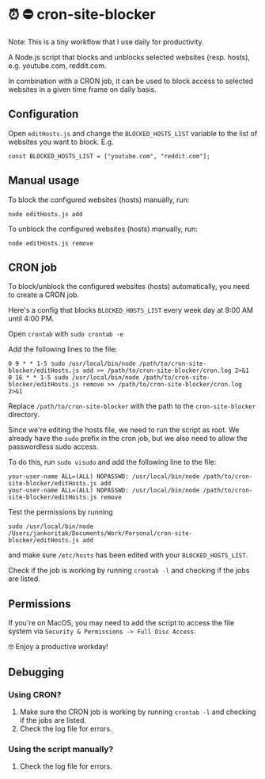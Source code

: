 # ⏰ ⛔ cron-site-blocker

Note: This is a tiny workflow that I use daily for productivity.

A Node.js script that blocks and unblocks selected websites (resp. hosts), e.g. youtube.com, reddit.com.

In combination with a CRON job, it can be used to block access to selected websites in a given time frame on daily basis.

## Configuration

Open `editHosts.js` and change the `BLOCKED_HOSTS_LIST` variable to the list of websites you want to block. E.g.

```
const BLOCKED_HOSTS_LIST = ["youtube.com", "reddit.com"];
```

## Manual usage

To block the configured websites (hosts) manually, run:

```
node editHosts.js add
```

To unblock the configured websites (hosts) manually, run:

```
node editHosts.js remove
```

## CRON job

To block/unblock the configured websites (hosts) automatically, you need to create a CRON job.

Here's a config that blocks `BLOCKED_HOSTS_LIST` every week day at 9:00 AM until 4:00 PM.

Open `crontab` with `sudo crontab -e`

Add the following lines to the file:

```
0 9 * * 1-5 sudo /usr/local/bin/node /path/to/cron-site-blocker/editHosts.js add >> /path/to/cron-site-blocker/cron.log 2>&1
0 16 * * 1-5 sudo /usr/local/bin/node /path/to/cron-site-blocker/editHosts.js remove >> /path/to/cron-site-blocker/cron.log 2>&1
```

Replace `/path/to/cron-site-blocker` with the path to the `cron-site-blocker` directory.

Since we're editing the hosts file, we need to run the script as root. We already have the `sudo` prefix in the cron job, but we also need to allow the passwordless sudo access.

To do this, run `sudo visudo` and add the following line to the file:

```
your-user-name ALL=(ALL) NOPASSWD: /usr/local/bin/node /path/to/cron-site-blocker/editHosts.js add
your-user-name ALL=(ALL) NOPASSWD: /usr/local/bin/node /path/to/cron-site-blocker/editHosts.js remove
```

Test the permissions by running

```
sudo /usr/local/bin/node /Users/jankoritak/Documents/Work/Personal/cron-site-blocker/editHosts.js add
```

and make sure `/etc/hosts` has been edited with your `BLOCKED_HOSTS_LIST`.

Check if the job is working by running `crontab -l` and checking if the jobs are listed.

## Permissions

If you're on MacOS, you may need to add the script to access the file system via `Security & Permissions -> Full Disc Access`.

🤓 Enjoy a productive workday!

## Debugging

### Using CRON?

1. Make sure the CRON job is working by running `crontab -l` and checking if the jobs are listed.
2. Check the log file for errors.

### Using the script manually?

1. Check the log file for errors.
